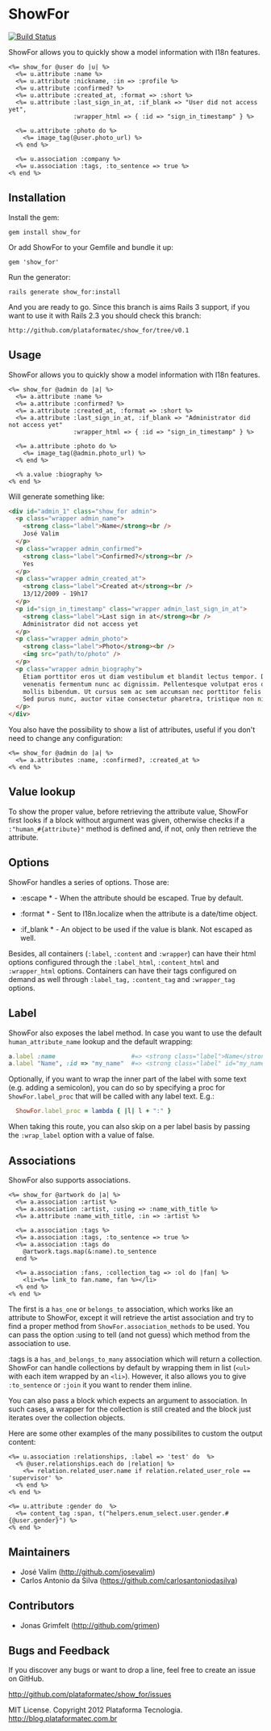 # ShowFor

[![Build Status](https://secure.travis-ci.org/plataformatec/show_for.png)](http://travis-ci.org/plataformatec/show_for)

ShowFor allows you to quickly show a model information with I18n features.

```erb
<%= show_for @user do |u| %>
  <%= u.attribute :name %>
  <%= u.attribute :nickname, :in => :profile %>
  <%= u.attribute :confirmed? %>
  <%= u.attribute :created_at, :format => :short %>
  <%= u.attribute :last_sign_in_at, :if_blank => "User did not access yet",
                  :wrapper_html => { :id => "sign_in_timestamp" } %>

  <%= u.attribute :photo do %>
    <%= image_tag(@user.photo_url) %>
  <% end %>

  <%= u.association :company %>
  <%= u.association :tags, :to_sentence => true %>
<% end %>
```

## Installation

Install the gem:

    gem install show_for

Or add ShowFor to your Gemfile and bundle it up:

    gem 'show_for'

Run the generator:

    rails generate show_for:install

And you are ready to go. Since this branch is aims Rails 3 support,
if you want to use it with Rails 2.3 you should check this branch:

    http://github.com/plataformatec/show_for/tree/v0.1

## Usage

ShowFor allows you to quickly show a model information with I18n features.

```erb
<%= show_for @admin do |a| %>
  <%= a.attribute :name %>
  <%= a.attribute :confirmed? %>
  <%= a.attribute :created_at, :format => :short %>
  <%= a.attribute :last_sign_in_at, :if_blank => "Administrator did not access yet"
                  :wrapper_html => { :id => "sign_in_timestamp" } %>

  <%= a.attribute :photo do %>
    <%= image_tag(@admin.photo_url) %>
  <% end %>

  <% a.value :biography %>
<% end %>
```

Will generate something like:

```html
<div id="admin_1" class="show_for admin">
  <p class="wrapper admin_name">
    <strong class="label">Name</strong><br />
    José Valim
  </p>
  <p class="wrapper admin_confirmed">
    <strong class="label">Confirmed?</strong><br />
    Yes
  </p>
  <p class="wrapper admin_created_at">
    <strong class="label">Created at</strong><br />
    13/12/2009 - 19h17
  </p>
  <p id="sign_in_timestamp" class="wrapper admin_last_sign_in_at">
    <strong class="label">Last sign in at</strong><br />
    Administrator did not access yet
  </p>
  <p class="wrapper admin_photo">
    <strong class="label">Photo</strong><br />
    <img src="path/to/photo" />
  </p>
  <p class="wrapper admin_biography">
    Etiam porttitor eros ut diam vestibulum et blandit lectus tempor. Donec
    venenatis fermentum nunc ac dignissim. Pellentesque volutpat eros quis enim
    mollis bibendum. Ut cursus sem ac sem accumsan nec porttitor felis luctus.
    Sed purus nunc, auctor vitae consectetur pharetra, tristique non nisi.
  </p>
</div>
```

You also have the possibility to show a list of attributes, useful if you don't need to change any configuration:

```erb
<%= show_for @admin do |a| %>
  <%= a.attributes :name, :confirmed?, :created_at %>
<% end %>
```

## Value lookup

To show the proper value, before retrieving the attribute value, ShowFor first looks if a
block without argument was given, otherwise checks if a `:"human_#{attribute}"` method is defined
and, if not, only then retrieve the attribute.

## Options

ShowFor handles a series of options. Those are:

* :escape * - When the attribute should be escaped. True by default.

* :format * - Sent to I18n.localize when the attribute is a date/time object.

* :if_blank * - An object to be used if the value is blank. Not escaped as well.

Besides, all containers (`:label`, `:content` and `:wrapper`) can have their html
options configured through the `:label_html`, `:content_html` and `:wrapper_html`
options. Containers can have their tags configured on demand as well through
`:label_tag,` `:content_tag` and `:wrapper_tag` options.

## Label

ShowFor also exposes the label method. In case you want to use the default
`human_attribute_name` lookup and the default wrapping:

```ruby
a.label :name                     #=> <strong class="label">Name</strong>
a.label "Name", :id => "my_name"  #=> <strong class="label" id="my_name">Name</strong>
```

Optionally, if you want to wrap the inner part of the label with some text
(e.g. adding a semicolon), you can do so by specifying a proc for `ShowFor.label_proc`
that will be called with any label text. E.g.:

```ruby
  ShowFor.label_proc = lambda { |l| l + ":" }
```

When taking this route, you can also skip on a per label basis by passing the
`:wrap_label` option with a value of false.

## Associations

ShowFor also supports associations.

```erb
<%= show_for @artwork do |a| %>
  <%= a.association :artist %>
  <%= a.association :artist, :using => :name_with_title %>
  <%= a.attribute :name_with_title, :in => :artist %>

  <%= a.association :tags %>
  <%= a.association :tags, :to_sentence => true %>
  <%= a.association :tags do
    @artwork.tags.map(&:name).to_sentence
  end %>

  <%= a.association :fans, :collection_tag => :ol do |fan| %>
    <li><%= link_to fan.name, fan %></li>
  <% end %>
<% end %>
```

The first is a `has_one` or `belongs_to` association, which works like an attribute
to ShowFor, except it will retrieve the artist association and try to find a
proper method from `ShowFor.association_methods` to be used. You can pass
the option :using to tell (and not guess) which method from the association
to use.

:tags is a `has_and_belongs_to_many` association which will return a collection.
ShowFor can handle collections by default by wrapping them in list (`<ul>` with
each item wrapped by an `<li>`). However, it also allows you to give `:to_sentence`
or `:join` it you want to render them inline.

You can also pass a block which expects an argument to association. In such cases,
a wrapper for the collection is still created and the block just iterates over the
collection objects.

Here are some other examples of the many possibilites to custom the output content:

```erb
<%= u.association :relationships, :label => 'test' do  %>
  <% @user.relationships.each do |relation| %>
    <%= relation.related_user.name if relation.related_user_role == 'supervisor' %>
  <% end %>
<% end %>

<%= u.attribute :gender do  %>
  <%= content_tag :span, t("helpers.enum_select.user.gender.#{@user.gender}") %>
<% end %>
```

## Maintainers

* José Valim (http://github.com/josevalim)
* Carlos Antonio da Silva (https://github.com/carlosantoniodasilva)

## Contributors

* Jonas Grimfelt (http://github.com/grimen)

## Bugs and Feedback

If you discover any bugs or want to drop a line, feel free to create an issue on GitHub.

http://github.com/plataformatec/show_for/issues

MIT License. Copyright 2012 Plataforma Tecnologia. http://blog.plataformatec.com.br
